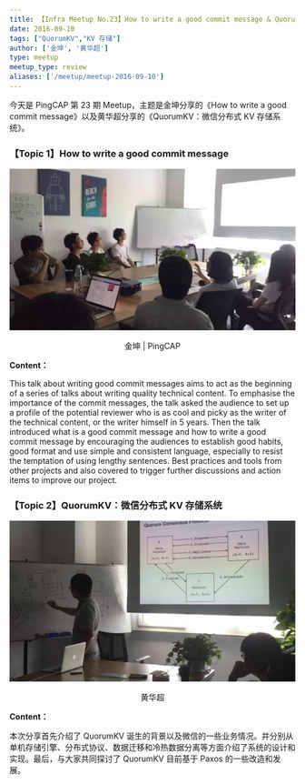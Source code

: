 ```yaml
---
title: 【Infra Meetup No.23】How to write a good commit message & QuorumKV：微信分布式 KV 存储系统
date: 2016-09-10
tags: ["QuorumKV","KV 存储"]
author: ['金坤', '黄华超']
type: meetup
meetup_type: review
aliases: ['/meetup/meetup-2016-09-10']
---
```



今天是 PingCAP 第 23 期 Meetup，主题是金坤分享的《How to write a good commit message》以及黄华超分享的《QuorumKV：微信分布式 KV 存储系统》。

### 【Topic 1】How to write a good commit message

![金坤 | PingCAP](media/meetup-23-20160910/1.jpeg) 

<center>金坤 | PingCAP</center>

**Content：**

This talk about writing good commit messages aims to act as the beginning of a series of talks about writing quality technical content. To emphasise the importance of the commit messages, the talk asked the audience to set up a profile of the potential reviewer who is as cool and picky as the writer of the technical content, or the writer himself in 5 years. Then the talk introduced what is a good commit message and how to write a good commit message by encouraging the audiences to establish good habits, good format and use simple and consistent language, especially to resist the temptation of using lengthy sentences. Best practices and tools from other projects and also covered to trigger further discussions and action items to improve our project.

### 【Topic 2】QuorumKV：微信分布式 KV 存储系统

![黄华超](media/meetup-23-20160910/2.jpeg) 

<center>黄华超</center>

**Content：**

本次分享首先介绍了 QuorumKV 诞生的背景以及微信的一些业务情况。并分别从单机存储引擎、分布式协议、数据迁移和冷热数据分离等方面介绍了系统的设计和实现。最后，与大家共同探讨了 QuorumKV 目前基于 Paxos 的一些改造和发展。





